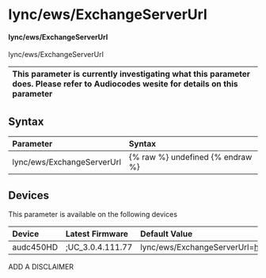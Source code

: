 ﻿---
description: lync/ews/ExchangeServerUrl
search: false
---

# lync/ews/ExchangeServerUrl

#### lync/ews/ExchangeServerUrl

lync/ews/ExchangeServerUrl


| This parameter is currently investigating what this parameter does. Please refer to Audiocodes wesite for details on this parameter | 
| :--- |

## Syntax
| Parameter | Syntax |
| :--- | :--- |
|lync/ews/ExchangeServerUrl | {% raw %} undefined {% endraw %}|

## Devices
This parameter is available on the following devices

| Device | Latest Firmware | Default Value |
|:---|:---|:---|
| audc450HD | ;UC_3.0.4.111.77 | lync/ews/ExchangeServerUrl=https://outlook.office365.com/EWS/Exchange.asmx 

ADD A DISCLAIMER
